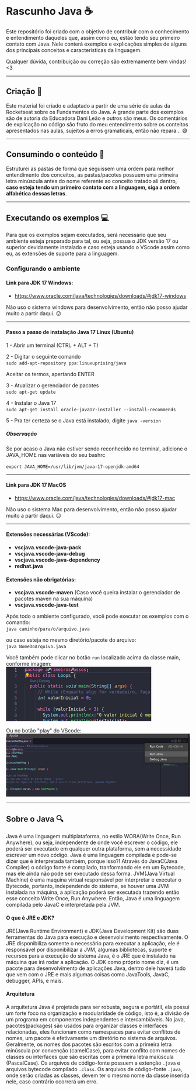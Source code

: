 # Rascunho Java :coffee:

Este repositório foi criado com o objetivo de contribuir com o conhecimento e entendimento daqueles que, assim como eu, estão tendo seu primeiro contato com Java. Nele conterá exemplos e explicações simples de alguns dos principais conceitos e características da linguagem.

Qualquer dúvida, contribuição ou correção são extremamente bem vindas! <3

<hr>

## Criação :bookmark_tabs:

Este material foi criado e adaptado a partir de uma série de aulas da Rocketseat sobre os Fundamentos do Java. A grande parte dos exemplos são de autoria da Educadora Dani Leão e outros são meus. Os comentários de explicação no código são fruto do meu entendimento sobre os conteitos apresentados nas aulas, sujeitos a erros gramaticais, então não repara... :sweat_smile:

<hr>

## Consumindo o conteúdo :pushpin:

Estruturei as pastas de forma que seguissem uma ordem para melhor entendimento dos conceitos, as pastas/pacotes possuem uma primeira letra minúscula antes do nome referente ao conceito tratado ali dentro, **caso esteja tendo um primeiro contato com a linguagem, siga a ordem alfabética dessas letras**.

<hr>

## Executando os exemplos :computer:

Para que os exemplos sejam executados, será necessário que seu ambiente esteja preparado para tal, ou seja, possua o JDK versão 17 ou superior devidamente instalado e caso esteja usando o VScode assim como eu, as extensões de suporte para a linguagem.

### Configurando o ambiente

#### Link para JDK 17 Windows:
 
 -  https://www.oracle.com/java/technologies/downloads/#jdk17-windows

 Não uso o sistema windows para desenvolvimento, então não posso ajudar muito a partir daqui. :confused: 

<hr>

#### Passo a passo de instalação Java 17 Linux (Ubuntu)

1 - Abrir um terminal (CTRL + ALT + T) <br>

2 - Digitar o seguinte comando <br>
`sudo add-apt-repository ppa:linuxuprising/java` <br>

Aceitar os termos, apertando ENTER <br>

3 - Atualizar o gerenciador de pacotes <br>
`sudo apt-get update` <br>

4 - Instalar o Java 17 <br>
`sudo apt-get install oracle-java17-installer --install-recommends` <br>

5 - Pra ter certeza se o Java está instalado, digite `java -version` <br>

##### Observação

Se por acaso o Java não estiver sendo reconhecido no terminal, adicione o JAVA_HOME nas variáveis do seu bashrc 

`export JAVA_HOME=/usr/lib/jvm/java-17-openjdk-amd64`

<hr>

#### Link para JDK 17 MacOS

- https://www.oracle.com/java/technologies/downloads/#jdk17-mac

 Não uso o sistema Mac para desenvolvimento, então não posso ajudar muito a partir daqui. :confused:

<hr>

#### Extensões necessárias (VScode):

- **vscjava.vscode-java-pack**
- **vscjava.vscode-java-debug**
- **vscjava.vscode-java-dependency**
- **redhat.java**

#### Extensões não obrigatórias:

- **vscjava.vscode-maven** (Caso você queira instalar o gerenciador de pacotes maven na sua máquina)
- **vscjava.vscode-java-test**

Após todo o ambiente configurado, você pode executar os exemplos com o comando: <br>
`java caminho/para/o/arquivo.java` <br>

ou caso esteja no mesmo diretório/pacote do arquivo: <br>
`java NomeDoArquivo.java` <br>

Você também pode clicar no botão `run` localizado acima da classe main, conforme imagem: <br>
![Localização do borão run](run_java.png) <br>

Ou no botão "play" do VScode: <br>
![Localização do botão play](play_java.png) <br>

<hr>

## Sobre o Java :mag:

Java é uma linguagem multiplataforma, no estilo WORA(Write Once, Run Anywhere), ou seja, independente de onde você escrever o código, ele poderá ser executado em qualquer outra plataforma, sem a necessidade escrever um novo código.
Java é uma linguagem compilada e pode-se dizer que é interpretada também, porque isso?!
Através do JavaC(Java Compiler) o código fonte é compilado, tranformando ele em um Bytecode, mas ele ainda não pode ser executado dessa forma.
JVM(Java Virtual Machine) é uma maquina virtual responsável por interpretar e executar o Bytecode, portanto, independende do sistema, se houver uma JVM instalada na máquina, a aplicação poderá ser executada trazendo então esse conceito Write Once, Run Anywhere. Então, Java é uma linguagem compilada pelo JavaC e interpretada pela JVM.

#### O que é JRE e JDK?

JRE(Java Runtime Environment) e JDK(Java Development Kit) são duas ferramentas do Java para execução e desenvolvimento respectivamente. O JRE disponibiliza somente o necessário para executar a aplicação, ele é responsável por disponibilizar a JVM, algumas bibliotecas, suporte e recursos para a execução do sistema Java, é o JRE que é instalado na máquina que irá  rodar a aplicação. O JDK como próprio nome diz, é um pacote para desenvolvimento de aplicações Java, dentro dele haverá tudo que vem com o JRE e mais algumas coisas como JavaTools, JavaC, debugger, APIs, e mais.

#### Arquitetura
A arquitetura Java é projetada para ser robusta, segura e portátil, ela possui um forte foco na organização e modularidade de código, isto é, a divisão de um programa em componentes independentes e intercambiáveis. No java, pacotes(packages) são usados para organizar classes e interfaces relacionadas, eles funcionam como namespaces para evitar conflitos de nomes, um pacote é efetivamente um diretório no sistema de arquivos. Geralmente, os nomes dos pacotes são escritos com a primeira letra  minúscula por convenção (camelCase), para evitar conflito com nomes de classes ou interfaces que são escritas com a primeira letra maiúscula (PascalCase). Os arquivos de código-fonte possuem a extenção `.java` e arquivos bytecode compilado `.class`. Os arquivos de código-fonte `.java`, onde serão criadas as classes, devem ter o mesmo nome da classe inserida nele, caso contrário ocorrerá um erro.
